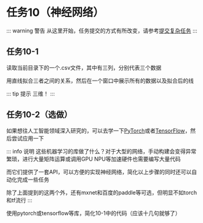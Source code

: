# 任务10（神经网络）
::: warning 警告
从这里开始，任务提交的方式有所改变，请参考[提交复杂任务](submit-complex)
:::

## 任务10-1
读取当前目录下的一个.csv文件，其中有三列，分别代表三个数据

用直线拟合三者之间的关系，然后在一个窗口中展示所有的数据以及拟合后的线

::: tip 提示
三维！
:::

## 任务10-2（选做）
如果想往人工智能领域深入研究的，可以去学一下[PyTorch](https://pytorch.org/)或者[TensorFlow](https://tensorflow.google.cn/)，然后尝试应用一下

::: info 说明
这些机器学习的库做了什么？对于大型的网络，手动构建会变得异常繁琐，进行大量矩阵运算或调用GPU NPU等加速硬件也需要编写大量代码

而它们提供了一套API，可以方便的实现神经网络，简化以上步骤的同时还可以自动化完成一些任务

除了上面提到的这两个外，还有mxnet和百度的paddle等可选，但明显不如torch和tf流行
:::

使用pytorch或tensorflow等库，简化10-1中的代码（应该十几句就够了）
